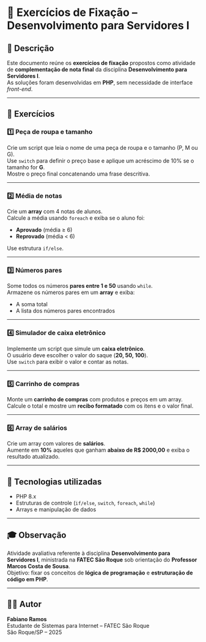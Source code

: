 # 🧩 Exercícios de Fixação – Desenvolvimento para Servidores I


## 📘 Descrição
Este documento reúne os **exercícios de fixação** propostos como atividade de **complementação de nota final** da disciplina **Desenvolvimento para Servidores I**.  
As soluções foram desenvolvidas em **PHP**, sem necessidade de interface *front-end*.

---

## 🧠 Exercícios

### 1️⃣ Peça de roupa e tamanho
Crie um script que leia o nome de uma peça de roupa e o tamanho (P, M ou G).  
Use `switch` para definir o preço base e aplique um acréscimo de 10% se o tamanho for **G**.  
Mostre o preço final concatenando uma frase descritiva.

---

### 2️⃣ Média de notas
Crie um **array** com 4 notas de alunos.  
Calcule a média usando `foreach` e exiba se o aluno foi:
- **Aprovado** (média ≥ 6)  
- **Reprovado** (média < 6)  

Use estrutura `if/else`.

---

### 3️⃣ Números pares
Some todos os números **pares entre 1 e 50** usando `while`.  
Armazene os números pares em um **array** e exiba:
- A soma total  
- A lista dos números pares encontrados  

---

### 4️⃣ Simulador de caixa eletrônico
Implemente um script que simule um **caixa eletrônico**.  
O usuário deve escolher o valor do saque (**20, 50, 100**).  
Use `switch` para exibir o valor e contar as notas.

---

### 5️⃣ Carrinho de compras
Monte um **carrinho de compras** com produtos e preços em um array.  
Calcule o total e mostre um **recibo formatado** com os itens e o valor final.

---

### 6️⃣ Array de salários
Crie um array com valores de **salários**.  
Aumente em **10%** aqueles que ganham **abaixo de R$ 2000,00** e exiba o resultado atualizado.

---

## 🧰 Tecnologias utilizadas
- PHP 8.x  
- Estruturas de controle (`if/else`, `switch`, `foreach`, `while`)  
- Arrays e manipulação de dados  

---

## 🎓 Observação
Atividade avaliativa referente à disciplina **Desenvolvimento para Servidores I**, ministrada na **FATEC São Roque** sob orientação do **Professor Marcos Costa de Sousa**.  
Objetivo: fixar os conceitos de **lógica de programação** e **estruturação de código em PHP**.

---

## 👨‍💻 Autor
**Fabiano Ramos**  
Estudante de Sistemas para Internet – FATEC São Roque  
São Roque/SP – 2025
